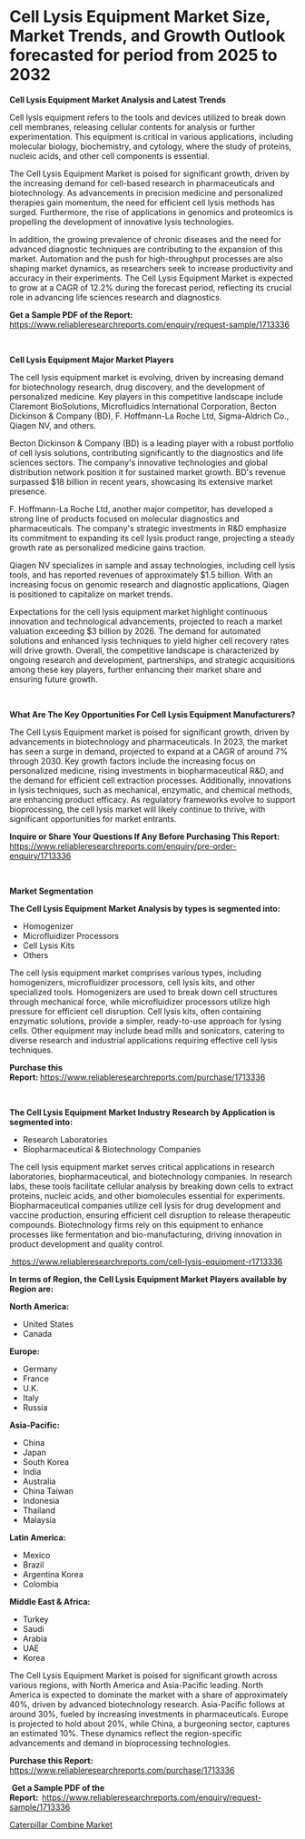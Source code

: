 <p><h1>Cell Lysis Equipment Market Size, Market Trends, and Growth Outlook forecasted for period from 2025 to 2032</h1></p><p><strong>Cell Lysis Equipment Market Analysis and Latest Trends</strong></p>
<p><p>Cell lysis equipment refers to the tools and devices utilized to break down cell membranes, releasing cellular contents for analysis or further experimentation. This equipment is critical in various applications, including molecular biology, biochemistry, and cytology, where the study of proteins, nucleic acids, and other cell components is essential. </p><p>The Cell Lysis Equipment Market is poised for significant growth, driven by the increasing demand for cell-based research in pharmaceuticals and biotechnology. As advancements in precision medicine and personalized therapies gain momentum, the need for efficient cell lysis methods has surged. Furthermore, the rise of applications in genomics and proteomics is propelling the development of innovative lysis technologies.</p><p>In addition, the growing prevalence of chronic diseases and the need for advanced diagnostic techniques are contributing to the expansion of this market. Automation and the push for high-throughput processes are also shaping market dynamics, as researchers seek to increase productivity and accuracy in their experiments. The Cell Lysis Equipment Market is expected to grow at a CAGR of 12.2% during the forecast period, reflecting its crucial role in advancing life sciences research and diagnostics.</p></p>
<p><strong>Get a Sample PDF of the Report:&nbsp;</strong> <a href="https://www.reliableresearchreports.com/enquiry/request-sample/1713336?utm_campaign=2208&utm_medium=2&utm_source=Github&utm_content=ia&utm_term=28032025&utm_id=cell-lysis-equipment">https://www.reliableresearchreports.com/enquiry/request-sample/1713336</a></p>
<p>&nbsp;</p>
<p><strong>Cell Lysis Equipment Major Market Players</strong></p>
<p><p>The cell lysis equipment market is evolving, driven by increasing demand for biotechnology research, drug discovery, and the development of personalized medicine. Key players in this competitive landscape include Claremont BioSolutions, Microfluidics International Corporation, Becton Dickinson & Company (BD), F. Hoffmann-La Roche Ltd, Sigma-Aldrich Co., Qiagen NV, and others.</p><p>Becton Dickinson & Company (BD) is a leading player with a robust portfolio of cell lysis solutions, contributing significantly to the diagnostics and life sciences sectors. The company's innovative technologies and global distribution network position it for sustained market growth. BD's revenue surpassed $18 billion in recent years, showcasing its extensive market presence.</p><p>F. Hoffmann-La Roche Ltd, another major competitor, has developed a strong line of products focused on molecular diagnostics and pharmaceuticals. The company's strategic investments in R&D emphasize its commitment to expanding its cell lysis product range, projecting a steady growth rate as personalized medicine gains traction.</p><p>Qiagen NV specializes in sample and assay technologies, including cell lysis tools, and has reported revenues of approximately $1.5 billion. With an increasing focus on genomic research and diagnostic applications, Qiagen is positioned to capitalize on market trends.</p><p>Expectations for the cell lysis equipment market highlight continuous innovation and technological advancements, projected to reach a market valuation exceeding $3 billion by 2026. The demand for automated solutions and enhanced lysis techniques to yield higher cell recovery rates will drive growth. Overall, the competitive landscape is characterized by ongoing research and development, partnerships, and strategic acquisitions among these key players, further enhancing their market share and ensuring future growth.</p></p>
<p>&nbsp;</p>
<p><strong>What Are The Key Opportunities For Cell Lysis Equipment Manufacturers?</strong></p>
<p><p>The Cell Lysis Equipment market is poised for significant growth, driven by advancements in biotechnology and pharmaceuticals. In 2023, the market has seen a surge in demand, projected to expand at a CAGR of around 7% through 2030. Key growth factors include the increasing focus on personalized medicine, rising investments in biopharmaceutical R&D, and the demand for efficient cell extraction processes. Additionally, innovations in lysis techniques, such as mechanical, enzymatic, and chemical methods, are enhancing product efficacy. As regulatory frameworks evolve to support bioprocessing, the cell lysis market will likely continue to thrive, with significant opportunities for market entrants.</p></p>
<p><strong>Inquire or Share Your Questions If Any Before Purchasing This Report:</strong> <a href="https://www.reliableresearchreports.com/enquiry/pre-order-enquiry/1713336?utm_campaign=2208&utm_medium=2&utm_source=Github&utm_content=ia&utm_term=28032025&utm_id=cell-lysis-equipment">https://www.reliableresearchreports.com/enquiry/pre-order-enquiry/1713336</a></p>
<p>&nbsp;</p>
<p><strong>Market Segmentation</strong></p>
<p><strong>The Cell Lysis Equipment Market Analysis by types is segmented into:</strong></p>
<p><ul><li>Homogenizer</li><li>Microfluidizer Processors</li><li>Cell Lysis Kits</li><li>Others</li></ul></p>
<p><p>The cell lysis equipment market comprises various types, including homogenizers, microfluidizer processors, cell lysis kits, and other specialized tools. Homogenizers are used to break down cell structures through mechanical force, while microfluidizer processors utilize high pressure for efficient cell disruption. Cell lysis kits, often containing enzymatic solutions, provide a simpler, ready-to-use approach for lysing cells. Other equipment may include bead mills and sonicators, catering to diverse research and industrial applications requiring effective cell lysis techniques.</p></p>
<p><strong>Purchase this Report:&nbsp;</strong><a href="https://www.reliableresearchreports.com/purchase/1713336?utm_campaign=2208&utm_medium=2&utm_source=Github&utm_content=ia&utm_term=28032025&utm_id=cell-lysis-equipment">https://www.reliableresearchreports.com/purchase/1713336</a></p>
<p>&nbsp;</p>
<p><strong>The Cell Lysis Equipment Market Industry Research by Application is segmented into:</strong></p>
<p><ul><li>Research Laboratories</li><li>Biopharmaceutical & Biotechnology Companies</li></ul></p>
<p><p>The cell lysis equipment market serves critical applications in research laboratories, biopharmaceutical, and biotechnology companies. In research labs, these tools facilitate cellular analysis by breaking down cells to extract proteins, nucleic acids, and other biomolecules essential for experiments. Biopharmaceutical companies utilize cell lysis for drug development and vaccine production, ensuring efficient cell disruption to release therapeutic compounds. Biotechnology firms rely on this equipment to enhance processes like fermentation and bio-manufacturing, driving innovation in product development and quality control.</p></p>
<p><a href="https://www.reliableresearchreports.com/cell-lysis-equipment-r1713336?utm_campaign=2208&utm_medium=2&utm_source=Github&utm_content=ia&utm_term=28032025&utm_id=cell-lysis-equipment">&nbsp;https://www.reliableresearchreports.com/cell-lysis-equipment-r1713336</a></p>
<p><strong>In terms of Region, the Cell Lysis Equipment Market Players available by Region are:</strong></p>
<p>
    <p> <strong> North America: </strong>
        <ul>
            <li>United States</li>
            <li>Canada</li>
        </ul>
        </p> 
    <p> <strong> Europe: </strong>
        <ul>
            <li>Germany</li>
            <li>France</li>
            <li>U.K.</li>
            <li>Italy</li>
            <li>Russia</li>
        </ul>
        </p> 
    <p> <strong> Asia-Pacific: </strong>
        <ul>
            <li>China</li>
            <li>Japan</li>
            <li>South Korea</li>
            <li>India</li>
            <li>Australia</li>
            <li>China Taiwan</li>
            <li>Indonesia</li>
            <li>Thailand</li>
            <li>Malaysia</li>
        </ul>
        </p> 
    <p> <strong> Latin America: </strong>
        <ul>
            <li>Mexico</li>
            <li>Brazil</li>
            <li>Argentina Korea</li>
            <li>Colombia</li>
        </ul>
        </p> 
    <p> <strong> Middle East & Africa: </strong>
        <ul>
            <li>Turkey</li>
            <li>Saudi</li>
            <li>Arabia</li>
            <li>UAE</li>
            <li>Korea</li>
        </ul>
    </p>
    </p>
<p><p>The Cell Lysis Equipment Market is poised for significant growth across various regions, with North America and Asia-Pacific leading. North America is expected to dominate the market with a share of approximately 40%, driven by advanced biotechnology research. Asia-Pacific follows at around 30%, fueled by increasing investments in pharmaceuticals. Europe is projected to hold about 20%, while China, a burgeoning sector, captures an estimated 10%. These dynamics reflect the region-specific advancements and demand in bioprocessing technologies.</p></p>
<p><strong>Purchase this Report: </strong><a href="https://www.reliableresearchreports.com/purchase/1713336?utm_campaign=2208&utm_medium=2&utm_source=Github&utm_content=ia&utm_term=28032025&utm_id=cell-lysis-equipment">https://www.reliableresearchreports.com/purchase/1713336</a></p>
<p>&nbsp;<strong>Get a Sample PDF of the Report:&nbsp;&nbsp;</strong><a href="https://www.reliableresearchreports.com/enquiry/request-sample/1713336?utm_campaign=2208&utm_medium=2&utm_source=Github&utm_content=ia&utm_term=28032025&utm_id=cell-lysis-equipment">https://www.reliableresearchreports.com/enquiry/request-sample/1713336</a></p>
<p><strong></strong></p>
<p><p><a href="https://github.com/nathandecarvalho/Market-Research-Report-List-6/blob/main/caterpillar-combine-market.md?utm_campaign=2208&utm_medium=2&utm_source=Github&utm_content=ia&utm_term=28032025&utm_id=cell-lysis-equipment">Caterpillar Combine Market</a></p></p>
